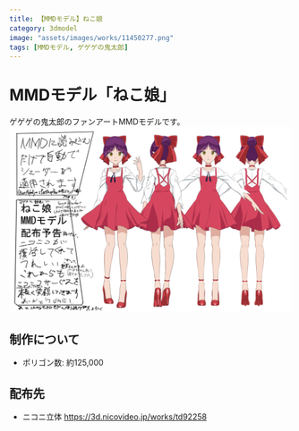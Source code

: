```yaml
---
title: 【MMDモデル】ねこ娘
category: 3dmodel
image: "assets/images/works/11450277.png"
tags: [MMDモデル, ゲゲゲの鬼太郎]
---
```


# MMDモデル「ねこ娘」

ゲゲゲの鬼太郎のファンアートMMDモデルです。
![ねこ娘サンプル画像](assets/images/works/11450277.png)

## 制作について
- ポリゴン数: 約125,000

## 配布先
- ニコニ立体
https://3d.nicovideo.jp/works/td92258
